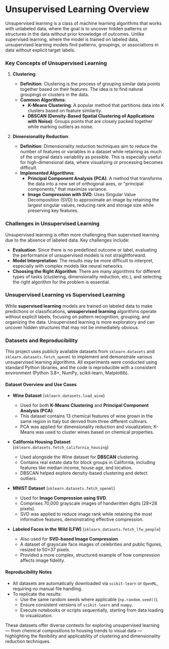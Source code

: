 # Unsupervised Learning Overview

Unsupervised learning is a class of machine learning algorithms that works with unlabeled data, where the goal is to uncover hidden patterns or structures in the data without prior knowledge of outcomes. Unlike supervised learning, where the model is trained on labeled data, unsupervised learning models find patterns, groupings, or associations in data without explicit target labels.

### **Key Concepts of Unsupervised Learning**

1. **Clustering**:
   - **Definition**: Clustering is the process of grouping similar data points together based on their features. The idea is to find natural groupings or clusters in the data.
   - **Common Algorithms**:
     - **K-Means Clustering**: A popular method that partitions data into K clusters based on feature similarity.
     - **DBSCAN (Density-Based Spatial Clustering of Applications with Noise)**: Groups points that are closely packed together while marking outliers as noise.

2. **Dimensionality Reduction**:
   - **Definition**: Dimensionality reduction techniques aim to reduce the number of features or variables in a dataset while retaining as much of the original data’s variability as possible. This is especially useful for high-dimensional data, where visualizing or processing becomes difficult.
   - **Implemented Algorithms**:
     - **Principal Component Analysis (PCA)**: A method that transforms the data into a new set of orthogonal axes, or "principal components," that maximize variance.
     - **Image Compression with SVD**: Uses Singular Value Decomposition (SVD) to approximate an image by retaining the largest singular values, reducing rank and storage size while preserving key features.
     
### **Challenges in Unsupervised Learning**
Unsupervised learning is often more challenging than supervised learning due to the absence of labeled data. Key challenges include:
- **Evaluation**: Since there is no predefined outcome or label, evaluating the performance of unsupervised models is not straightforward.
- **Model Interpretation**: The results may be more difficult to interpret, especially with complex models like neural networks.
- **Choosing the Right Algorithm**: There are many algorithms for different types of tasks (clustering, dimensionality reduction, etc.), and selecting the right algorithm for the problem is essential.

### **Unsupervised Learning vs Supervised Learning**
While **supervised learning** models are trained on labeled data to make predictions or classifications, **unsupervised learning** algorithms operate without explicit labels, focusing on pattern recognition, grouping, and organizing the data. Unsupervised learning is more exploratory and can uncover hidden structures that may not be immediately obvious.

### **Datasets and Reproducibility**

This project uses publicly available datasets from `sklearn.datasets` and `sklearn.datasets.fetch_openml` to implement and demonstrate various unsupervised learning algorithms. All experiments were conducted using standard Python libraries, and the code is reproducible with a consistent environment (Python 3.8+, NumPy, scikit-learn, Matplotlib).

#### **Dataset Overview and Use Cases**
- **Wine Dataset** (`sklearn.datasets.load_wine`)
  - Used for both **K-Means Clustering** and **Principal Component Analysis (PCA)**.
  - This dataset contains 13 chemical features of wine grown in the same region in Italy but derived from three different cultivars.
  - PCA was applied for dimensionality reduction and visualization; K-Means was used to cluster wines based on chemical properties.

- **California Housing Dataset** (`sklearn.datasets.fetch_california_housing`)
  - Used alongside the Wine dataset for **DBSCAN** clustering.
  - Contains real estate data for block groups in California, including features like median income, house age, and location.
  - DBSCAN helped explore density-based clustering and detect outliers.

- **MNIST Dataset** (`sklearn.datasets.fetch_openml`)
  - Used for **Image Compression using SVD**.
  - Comprises 70,000 grayscale images of handwritten digits (28×28 pixels).
  - SVD was applied to reduce image rank while retaining the most informative features, demonstrating effective compression.

- **Labeled Faces in the Wild (LFW)** (`sklearn.datasets.fetch_lfw_people`)
  - Also used for **SVD-based Image Compression**.
  - A dataset of grayscale face images of celebrities and public figures, resized to 50×37 pixels.
  - Provided a more complex, structured example of how compression affects image fidelity.

#### **Reproducibility Notes**
- All datasets are automatically downloaded via `scikit-learn` or `OpenML`, requiring no manual file handling.
- To replicate the results:
  - Use the same random seeds where applicable (`np.random.seed()`).
  - Ensure consistent versions of `scikit-learn` and `numpy`.
  - Execute notebooks or scripts sequentially, starting from data loading to visualization.

These datasets offer diverse contexts for exploring unsupervised learning — from chemical compositions to housing trends to visual data — highlighting the flexibility and applicability of clustering and dimensionality reduction techniques.


